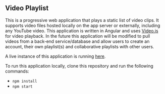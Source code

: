 ## Video Playlist

This is a progressive web application that plays a static list of video clips. It supports video files hosted locally on the app server or externally, including any YouTube video. This application is written in Angular and uses [Video.js](https://videojs.com) for video playback. In the future this application will be modified to pull videos from a back-end service/database and allow users to create an account, their own playlist(s) and collaborative playlists with other users.

A live instance of this application is running [here](https://videoplaylist.brianschneier.net).

To run this application locally, clone this repository and run the following commands:

* `npm install`
* `npm start`